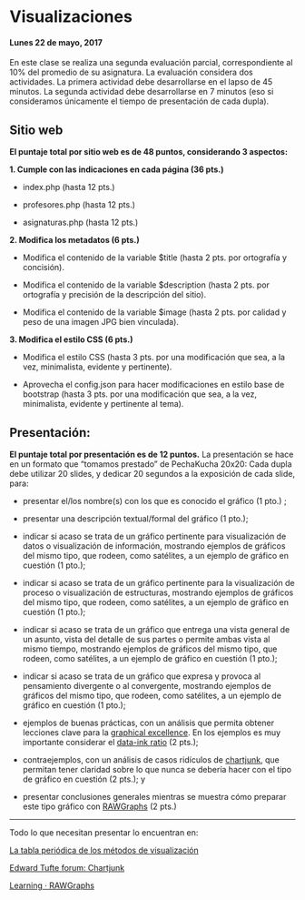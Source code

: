 # Visualizaciones
#### Lunes 22 de mayo, 2017

En este clase se realiza una segunda evaluación parcial, correspondiente al 10% del promedio de su asignatura. La evaluación considera dos actividades. La primera actividad debe desarrollarse en el lapso de 45 minutos. La segunda actividad debe desarrollarse en 7 minutos (eso si consideramos únicamente el tiempo de presentación de cada dupla).

## Sitio web

**El puntaje total por sitio web es de 48 puntos, considerando 3 aspectos:**

**1. Cumple con las indicaciones en cada página (36 pts.)**

- index.php (hasta 12 pts.)

- profesores.php (hasta 12 pts.)

- asignaturas.php (hasta 12 pts.)

**2. Modifica los metadatos (6 pts.)**

- Modifica el contenido de la variable $title (hasta 2 pts. por ortografía y concisión).

- Modifica el contenido de la variable $description (hasta 2 pts. por ortografía y precisión de la descripción del sitio).

- Modifica el contenido de la variable $image (hasta 2 pts. por calidad y peso de una imagen JPG bien vinculada).

**3. Modifica el estilo CSS (6 pts.)**

- Modifica el estilo CSS (hasta 3 pts. por una modificación que sea, a la vez, minimalista, evidente y pertinente).

- Aprovecha el config.json para hacer modificaciones en estilo base de bootstrap (hasta 3 pts. por una modificación que sea, a la vez, minimalista, evidente y pertinente al tema).

## Presentación: 

**El puntaje total por presentación es de 12 puntos.** La presentación se hace en un formato que “tomamos prestado” de PechaKucha 20x20: Cada dupla debe utilizar 20 slides, y dedicar 20 segundos a la exposición de cada slide, para:

- presentar el/los nombre(s) con los que es conocido el gráfico (1 pto.) ;

- presentar una descripción textual/formal del gráfico (1 pto.);

- indicar si acaso se trata de un gráfico pertinente para visualización de datos o visualización de información, mostrando ejemplos de gráficos del mismo tipo, que rodeen, como satélites, a un ejemplo de gráfico en cuestión (1 pto.);

- indicar si acaso se trata de un gráfico pertinente para la visualización de proceso o visualización de estructuras, mostrando ejemplos de gráficos del mismo tipo, que rodeen, como satélites, a un ejemplo de gráfico en cuestión (1 pto.);

- indicar si acaso se trata de un gráfico que entrega una vista general de un asunto, vista del detalle de sus partes o permite ambas vista al mismo tiempo, mostrando ejemplos de gráficos del mismo tipo, que rodeen, como satélites, a un ejemplo de gráfico en cuestión (1 pto.);

- indicar si acaso se trata de un gráfico que expresa y provoca al pensamiento divergente o al convergente, mostrando ejemplos de gráficos del mismo tipo, que rodeen, como satélites, a un ejemplo de gráfico en cuestión (1 pto.);

- ejemplos de buenas prácticas, con un análisis que permita obtener lecciones clave para la [graphical excellence](http://www.infovis-wiki.net/index.php?title=Graphical_Excellence). En los ejemplos es muy importante considerar el [data-ink ratio](http://www.infovis-wiki.net/index.php/Data-Ink_Ratio) (2 pts.);

- contraejemplos, con un análisis de casos ridículos de [chartjunk](http://www.infovis-wiki.net/index.php/Chart_Junk), que permitan tener claridad sobre lo que nunca se debería hacer con el tipo de gráfico en cuestión (2 pts.); y

- presentar conclusiones generales mientras se muestra cómo preparar este tipo gráfico con [RAWGraphs](http://app.rawgraphs.io/) (2 pts.)


------

Todo lo que necesitan presentar lo encuentran en:

[La tabla periódica de los métodos de visualización](http://www.visual-literacy.org/periodic_table/periodic_table.html)

[Edward Tufte forum: Chartjunk](https://www.edwardtufte.com/bboard/q-and-a-fetch-msg?msg_id=00040Z)

[Learning · RAWGraphs](http://rawgraphs.io/learning/)


